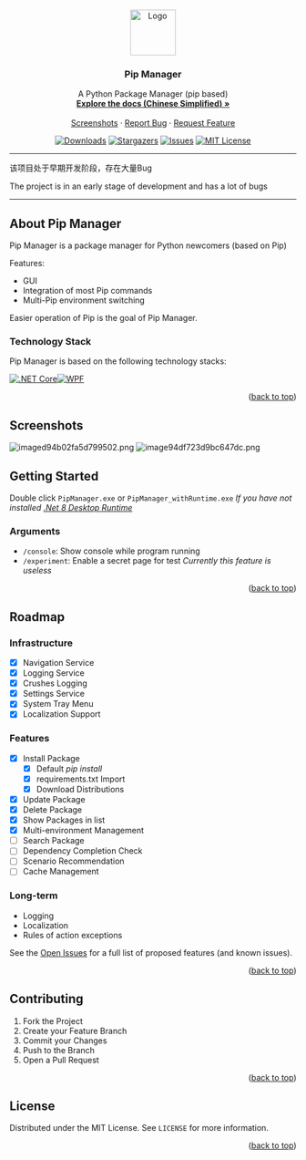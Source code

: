 ﻿<a name="readme-top"></a>

<br />
<div align="center">
  <a href="https://github.com/AuroraZiling/PipManager">
    <img src="https://raw.staticdn.net/Pip-Manager/Pip-Manager.github.io/main/docs/.vuepress/public/assets/icon.png" alt="Logo" width="80" height="80">
  </a>

  <h3 align="center">Pip Manager</h3>

  <p align="center">
    A Python Package Manager (pip based)
    <br />
    <a href="https://pipmanager.dev"><strong>Explore the docs (Chinese Simplified) »</strong></a>
    <br />
    <br />
    <a href="https://github.com/AuroraZiling/PipManager?tab=readme-ov-file#screenshots">Screenshots</a>
    ·
    <a href="https://github.com/AuroraZiling/PipManager/issues">Report Bug</a>
    ·
    <a href="https://github.com/AuroraZiling/PipManager/pulls">Request Feature</a>
  </p>
</div>

<div align="center">

[![Downloads][github-downloads-shield]][github-downloads-url]
[![Stargazers][stars-shield]][stars-url]
[![Issues][issues-shield]][issues-url]
[![MIT License][license-shield]][license-url]

</div>

---

该项目处于早期开发阶段，存在大量Bug

The project is in an early stage of development and has a lot of bugs

---

## About Pip Manager

Pip Manager is a package manager for Python newcomers (based on Pip)

Features:
* GUI
* Integration of most Pip commands
* Multi-Pip environment switching

Easier operation of Pip is the goal of Pip Manager.

### Technology Stack

Pip Manager is based on the following technology stacks:

[![.NET Core][.NET Core]][.NET-url][![WPF][WPF]][WPF-url]

<p align="right">(<a href="#readme-top">back to top</a>)</p>

## Screenshots

![imaged94b02fa5d799502.png](https://loli.tc/images/imaged94b02fa5d799502.png)
![image94df723d9bc647dc.png](https://loli.tc/images/image94df723d9bc647dc.png)

## Getting Started

Double click `PipManager.exe` or `PipManager_withRuntime.exe` *If you have not installed [.Net 8 Desktop Runtime](https://dotnet.microsoft.com/download/dotnet/8.0)*

### Arguments

- `/console`: Show console while program running
- `/experiment`: Enable a secret page for test *Currently this feature is useless*

<p align="right">(<a href="#readme-top">back to top</a>)</p>

## Roadmap

### Infrastructure

- [x] Navigation Service
- [x] Logging Service
- [x] Crushes Logging
- [x] Settings Service
- [x] System Tray Menu
- [x] Localization Support

### Features

- [x] Install Package
    - [x] Default *pip install*
    - [x] requirements.txt Import
    - [x] Download Distributions
- [x] Update Package
- [x] Delete Package
- [x] Show Packages in list
- [x] Multi-environment Management
- [ ] Search Package
- [ ] Dependency Completion Check
- [ ] Scenario Recommendation
- [ ] Cache Management

### Long-term

- Logging
- Localization
- Rules of action exceptions

See the [Open Issues](https://github.com/AuroraZiling/PipManager/issues) for a full list of proposed features (and known issues).

<p align="right">(<a href="#readme-top">back to top</a>)</p>

## Contributing

1. Fork the Project
2. Create your Feature Branch
3. Commit your Changes
4. Push to the Branch
5. Open a Pull Request

<p align="right">(<a href="#readme-top">back to top</a>)</p>

## License

Distributed under the MIT License. See `LICENSE` for more information.

<p align="right">(<a href="#readme-top">back to top</a>)</p>

[github-downloads-shield]: https://img.shields.io/github/downloads/AuroraZiling/PipManager/total.svg?style=for-the-badge&color=blue
[github-downloads-url]: https://github.com/AuroraZiling/PipManager/releases
[stars-shield]: https://img.shields.io/github/stars/AuroraZiling/PipManager.svg?style=for-the-badge
[stars-url]: https://github.com/AuroraZiling/PipManager/stargazers
[issues-shield]: https://img.shields.io/github/issues/AuroraZiling/PipManager.svg?style=for-the-badge
[issues-url]: https://github.com/AuroraZiling/PipManager/issues
[license-shield]: https://img.shields.io/github/license/AuroraZiling/PipManager.svg?style=for-the-badge
[license-url]: https://github.com/AuroraZiling/PipManager/blob/master/LICENSE.txt
[screenshot]: images/screenshot.png
[.NET Core]: https://img.shields.io/badge/.NET_Core-512BD4?style=for-the-badge&logo=dotnet&logoColor=white
[.NET-url]: https://dotnet.microsoft.com/
[WPF]: https://img.shields.io/badge/WPF-1E90FF?style=for-the-badge&logo=windows&logoColor=61DAFB
[WPF-url]: https://github.com/dotnet/wpf